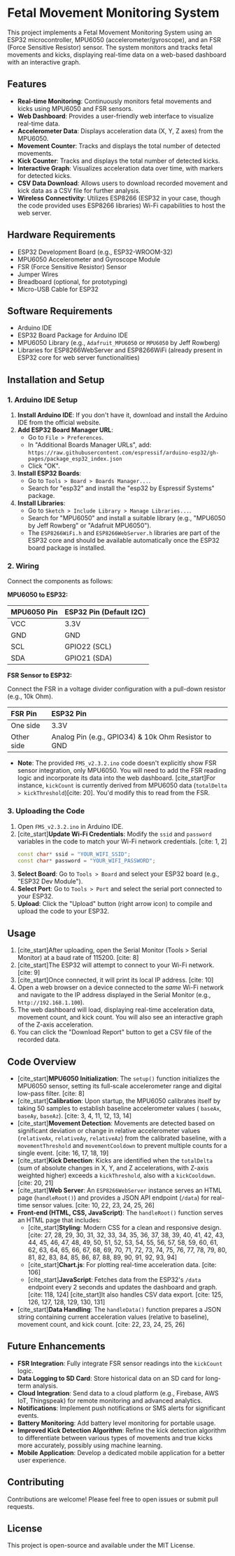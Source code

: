 # Fetal Movement Monitoring System

This project implements a Fetal Movement Monitoring System using an ESP32 microcontroller, MPU6050 (accelerometer/gyroscope), and an FSR (Force Sensitive Resistor) sensor. The system monitors and tracks fetal movements and kicks, displaying real-time data on a web-based dashboard with an interactive graph.

## Features

* **Real-time Monitoring**: Continuously monitors fetal movements and kicks using MPU6050 and FSR sensors.
* **Web Dashboard**: Provides a user-friendly web interface to visualize real-time data.
* **Accelerometer Data**: Displays acceleration data (X, Y, Z axes) from the MPU6050.
* **Movement Counter**: Tracks and displays the total number of detected movements.
* **Kick Counter**: Tracks and displays the total number of detected kicks.
* **Interactive Graph**: Visualizes acceleration data over time, with markers for detected kicks.
* **CSV Data Download**: Allows users to download recorded movement and kick data as a CSV file for further analysis.
* **Wireless Connectivity**: Utilizes ESP8266 (ESP32 in your case, though the code provided uses ESP8266 libraries) Wi-Fi capabilities to host the web server.

## Hardware Requirements

* ESP32 Development Board (e.g., ESP32-WROOM-32)
* MPU6050 Accelerometer and Gyroscope Module
* FSR (Force Sensitive Resistor) Sensor
* Jumper Wires
* Breadboard (optional, for prototyping)
* Micro-USB Cable for ESP32

## Software Requirements

* Arduino IDE
* ESP32 Board Package for Arduino IDE
* MPU6050 Library (e.g., `Adafruit_MPU6050` or `MPU6050` by Jeff Rowberg)
* Libraries for ESP8266WebServer and ESP8266WiFi (already present in ESP32 core for web server functionalities)

## Installation and Setup

### 1. Arduino IDE Setup

1.  **Install Arduino IDE**: If you don't have it, download and install the Arduino IDE from the official website.
2.  **Add ESP32 Board Manager URL**:
    * Go to `File > Preferences`.
    * In "Additional Boards Manager URLs", add: `https://raw.githubusercontent.com/espressif/arduino-esp32/gh-pages/package_esp32_index.json`
    * Click "OK".
3.  **Install ESP32 Boards**:
    * Go to `Tools > Board > Boards Manager...`.
    * Search for "esp32" and install the "esp32 by Espressif Systems" package.
4.  **Install Libraries**:
    * Go to `Sketch > Include Library > Manage Libraries...`.
    * Search for "MPU6050" and install a suitable library (e.g., "MPU6050 by Jeff Rowberg" or "Adafruit MPU6050").
    * The `ESP8266WiFi.h` and `ESP8266WebServer.h` libraries are part of the ESP32 core and should be available automatically once the ESP32 board package is installed.

### 2. Wiring

Connect the components as follows:

**MPU6050 to ESP32:**

| MPU6050 Pin | ESP32 Pin (Default I2C) |
| :---------- | :---------------------- |
| VCC         | 3.3V                    |
| GND         | GND                     |
| SCL         | GPIO22 (SCL)            |
| SDA         | GPIO21 (SDA)            |

**FSR Sensor to ESP32:**

Connect the FSR in a voltage divider configuration with a pull-down resistor (e.g., 10k Ohm).

| FSR Pin     | ESP32 Pin               |
| :---------- | :---------------------- |
| One side    | 3.3V                    |
| Other side  | Analog Pin (e.g., GPIO34) & 10k Ohm Resistor to GND |

* **Note**: The provided `FMS_v2.3.2.ino` code doesn't explicitly show FSR sensor integration, only MPU6050. You will need to add the FSR reading logic and incorporate its data into the web dashboard. [cite_start]For instance, `kickCount` is currently derived from MPU6050 data (`totalDelta > kickThreshold`)[cite: 20]. You'd modify this to read from the FSR.

### 3. Uploading the Code

1.  Open `FMS_v2.3.2.ino` in Arduino IDE.
2.  [cite_start]**Update Wi-Fi Credentials**: Modify the `ssid` and `password` variables in the code to match your Wi-Fi network credentials. [cite: 1, 2]
    ```cpp
    const char* ssid = "YOUR_WIFI_SSID";
    const char* password = "YOUR_WIFI_PASSWORD";
    ```
3.  **Select Board**: Go to `Tools > Board` and select your ESP32 board (e.g., "ESP32 Dev Module").
4.  **Select Port**: Go to `Tools > Port` and select the serial port connected to your ESP32.
5.  **Upload**: Click the "Upload" button (right arrow icon) to compile and upload the code to your ESP32.

## Usage

1.  [cite_start]After uploading, open the Serial Monitor (Tools > Serial Monitor) at a baud rate of 115200. [cite: 8]
2.  [cite_start]The ESP32 will attempt to connect to your Wi-Fi network. [cite: 9]
3.  [cite_start]Once connected, it will print its local IP address. [cite: 10]
4.  Open a web browser on a device connected to the *same* Wi-Fi network and navigate to the IP address displayed in the Serial Monitor (e.g., `http://192.168.1.100`).
5.  The web dashboard will load, displaying real-time acceleration data, movement count, and kick count. You will also see an interactive graph of the Z-axis acceleration.
6.  You can click the "Download Report" button to get a CSV file of the recorded data.

## Code Overview

* [cite_start]**MPU6050 Initialization**: The `setup()` function initializes the MPU6050 sensor, setting its full-scale accelerometer range and digital low-pass filter. [cite: 8]
* [cite_start]**Calibration**: Upon startup, the MPU6050 calibrates itself by taking 50 samples to establish baseline accelerometer values ( `baseAx`, `baseAy`, `baseAz`). [cite: 3, 4, 11, 12, 13, 14]
* [cite_start]**Movement Detection**: Movements are detected based on significant deviation or change in relative accelerometer values (`relativeAx`, `relativeAy`, `relativeAz`) from the calibrated baseline, with a `movementThreshold` and `movementCooldown` to prevent multiple counts for a single event. [cite: 16, 17, 18, 19]
* [cite_start]**Kick Detection**: Kicks are identified when the `totalDelta` (sum of absolute changes in X, Y, and Z accelerations, with Z-axis weighted higher) exceeds a `kickThreshold`, also with a `kickCooldown`. [cite: 20, 21]
* [cite_start]**Web Server**: An `ESP8266WebServer` instance serves an HTML page (`handleRoot()`) and provides a JSON API endpoint (`/data`) for real-time sensor values. [cite: 10, 22, 23, 24, 25, 26]
* **Front-end (HTML, CSS, JavaScript)**: The `handleRoot()` function serves an HTML page that includes:
    * [cite_start]**Styling**: Modern CSS for a clean and responsive design. [cite: 27, 28, 29, 30, 31, 32, 33, 34, 35, 36, 37, 38, 39, 40, 41, 42, 43, 44, 45, 46, 47, 48, 49, 50, 51, 52, 53, 54, 55, 56, 57, 58, 59, 60, 61, 62, 63, 64, 65, 66, 67, 68, 69, 70, 71, 72, 73, 74, 75, 76, 77, 78, 79, 80, 81, 82, 83, 84, 85, 86, 87, 88, 89, 90, 91, 92, 93, 94]
    * [cite_start]**Chart.js**: For plotting real-time acceleration data. [cite: 106]
    * [cite_start]**JavaScript**: Fetches data from the ESP32's `/data` endpoint every 2 seconds and updates the dashboard and graph. [cite: 118, 124] [cite_start]It also handles CSV data export. [cite: 125, 126, 127, 128, 129, 130, 131]
* [cite_start]**Data Handling**: The `handleData()` function prepares a JSON string containing current acceleration values (relative to baseline), movement count, and kick count. [cite: 22, 23, 24, 25, 26]

## Future Enhancements

* **FSR Integration**: Fully integrate FSR sensor readings into the `kickCount` logic.
* **Data Logging to SD Card**: Store historical data on an SD card for long-term analysis.
* **Cloud Integration**: Send data to a cloud platform (e.g., Firebase, AWS IoT, Thingspeak) for remote monitoring and advanced analytics.
* **Notifications**: Implement push notifications or SMS alerts for significant events.
* **Battery Monitoring**: Add battery level monitoring for portable usage.
* **Improved Kick Detection Algorithm**: Refine the kick detection algorithm to differentiate between various types of movements and true kicks more accurately, possibly using machine learning.
* **Mobile Application**: Develop a dedicated mobile application for a better user experience.

## Contributing

Contributions are welcome! Please feel free to open issues or submit pull requests.

## License

This project is open-source and available under the MIT License.
